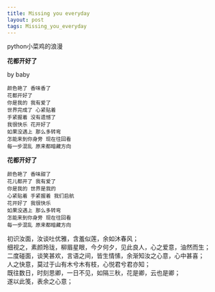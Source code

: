 ```yaml
---
title: Missing you everyday
layout: post
tags: Missing_you_everyday
---
```

python小菜鸡的浪漫

**花都开好了** 

by baby

    颜色艳了 香味香了 
    花都开好了
    你是我的 我有爱了
    世界完成了 心紧贴着
    手紧握着 没有遗憾了
    我很快乐 花开好了
    如果没遇上 那么多转弯
    怎能来到你身旁 现在往回看
    每一步混乱 原来都暗藏方向
    
**花都开好了** 

    颜色艳了 香味甜了 
    花儿都开了 我有爱了
    你是我的 世界是我的
    心紧贴着 手紧握着 我们启航
    花开好了 我很快乐 
    如果没遇上 那么多转弯
    怎能来到你身旁 现在往回看
    每一步混乱 原来都暗藏方向

初识汝面，汝谈吐优雅，含羞似莲，余如沐春风；<br>
细视之，素颜玲珑，柳眉星眼，今夕何夕，见此良人，心之爱意，油然而生；<br>
二度碰面，谈笑甚欢，言语之间，皆生情愫，余渐知汝之心意，心中甚喜；<br>
人之快意，莫过于山有木兮木有枝，心悦君兮君亦知；<br>
既往数日，时刻思卿，一日不见，如隔三秋，花是卿，云也是卿；<br>
遂以此笺，表余之心意；<br>



